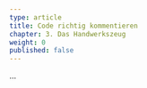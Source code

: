 ```yaml
---
type: article
title: Code richtig kommentieren
chapter: 3. Das Handwerkszeug
weight: 0
published: false
---
```


...
